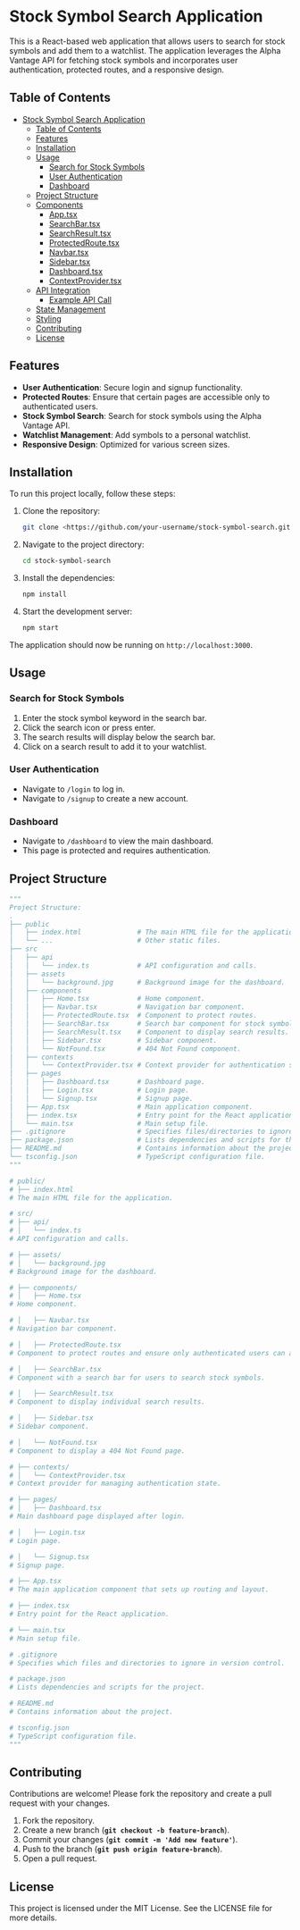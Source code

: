 # Stock Symbol Search Application

This is a React-based web application that allows users to search for stock symbols and add them to a watchlist. The application leverages the Alpha Vantage API for fetching stock symbols and incorporates user authentication, protected routes, and a responsive design.

## Table of Contents

- [Stock Symbol Search Application](notion://www.notion.so/Blendnet-AI-677ed5daf53548aba75ec19910c5c4de#stock-symbol-search-application)
  - [Table of Contents](notion://www.notion.so/Blendnet-AI-677ed5daf53548aba75ec19910c5c4de#table-of-contents)
  - [Features](notion://www.notion.so/Blendnet-AI-677ed5daf53548aba75ec19910c5c4de#features)
  - [Installation](notion://www.notion.so/Blendnet-AI-677ed5daf53548aba75ec19910c5c4de#installation)
  - [Usage](notion://www.notion.so/Blendnet-AI-677ed5daf53548aba75ec19910c5c4de#usage)
    - [Search for Stock Symbols](notion://www.notion.so/Blendnet-AI-677ed5daf53548aba75ec19910c5c4de#search-for-stock-symbols)
    - [User Authentication](notion://www.notion.so/Blendnet-AI-677ed5daf53548aba75ec19910c5c4de#user-authentication)
    - [Dashboard](notion://www.notion.so/Blendnet-AI-677ed5daf53548aba75ec19910c5c4de#dashboard)
  - [Project Structure](notion://www.notion.so/Blendnet-AI-677ed5daf53548aba75ec19910c5c4de#project-structure)
  - [Components](notion://www.notion.so/Blendnet-AI-677ed5daf53548aba75ec19910c5c4de#components)
    - [App.tsx](notion://www.notion.so/Blendnet-AI-677ed5daf53548aba75ec19910c5c4de#apptsx)
    - [SearchBar.tsx](notion://www.notion.so/Blendnet-AI-677ed5daf53548aba75ec19910c5c4de#searchbartsx)
    - [SearchResult.tsx](notion://www.notion.so/Blendnet-AI-677ed5daf53548aba75ec19910c5c4de#searchresulttsx)
    - [ProtectedRoute.tsx](notion://www.notion.so/Blendnet-AI-677ed5daf53548aba75ec19910c5c4de#protectedroutetsx)
    - [Navbar.tsx](notion://www.notion.so/Blendnet-AI-677ed5daf53548aba75ec19910c5c4de#navbartsx)
    - [Sidebar.tsx](notion://www.notion.so/Blendnet-AI-677ed5daf53548aba75ec19910c5c4de#sidebartsx)
    - [Dashboard.tsx](notion://www.notion.so/Blendnet-AI-677ed5daf53548aba75ec19910c5c4de#dashboardtsx)
    - [ContextProvider.tsx](notion://www.notion.so/Blendnet-AI-677ed5daf53548aba75ec19910c5c4de#contextprovidertsx)
  - [API Integration](notion://www.notion.so/Blendnet-AI-677ed5daf53548aba75ec19910c5c4de#api-integration)
    - [Example API Call](notion://www.notion.so/Blendnet-AI-677ed5daf53548aba75ec19910c5c4de#example-api-call)
  - [State Management](notion://www.notion.so/Blendnet-AI-677ed5daf53548aba75ec19910c5c4de#state-management)
  - [Styling](notion://www.notion.so/Blendnet-AI-677ed5daf53548aba75ec19910c5c4de#styling)
  - [Contributing](notion://www.notion.so/Blendnet-AI-677ed5daf53548aba75ec19910c5c4de#contributing)
  - [License](notion://www.notion.so/Blendnet-AI-677ed5daf53548aba75ec19910c5c4de#license)

## Features

- **User Authentication**: Secure login and signup functionality.
- **Protected Routes**: Ensure that certain pages are accessible only to authenticated users.
- **Stock Symbol Search**: Search for stock symbols using the Alpha Vantage API.
- **Watchlist Management**: Add symbols to a personal watchlist.
- **Responsive Design**: Optimized for various screen sizes.

## Installation

To run this project locally, follow these steps:

1. Clone the repository:

   ```bash
   git clone <https://github.com/your-username/stock-symbol-search.git>
   ```

2. Navigate to the project directory:

   ```bash
   cd stock-symbol-search
   ```

3. Install the dependencies:

   ```bash
   npm install
   ```

4. Start the development server:

   ```bash
   npm start
   ```

The application should now be running on `http://localhost:3000`.

## Usage

### Search for Stock Symbols

1. Enter the stock symbol keyword in the search bar.
2. Click the search icon or press enter.
3. The search results will display below the search bar.
4. Click on a search result to add it to your watchlist.

### User Authentication

- Navigate to `/login` to log in.
- Navigate to `/signup` to create a new account.

### Dashboard

- Navigate to `/dashboard` to view the main dashboard.
- This page is protected and requires authentication.

## Project Structure

```python
"""
Project Structure:
.
├── public
│   ├── index.html              # The main HTML file for the application.
│   └── ...                     # Other static files.
├── src
│   ├── api
│   │   └── index.ts            # API configuration and calls.
│   ├── assets
│   │   └── background.jpg      # Background image for the dashboard.
│   ├── components
│   │   ├── Home.tsx            # Home component.
│   │   ├── Navbar.tsx          # Navigation bar component.
│   │   ├── ProtectedRoute.tsx  # Component to protect routes.
│   │   ├── SearchBar.tsx       # Search bar component for stock symbols.
│   │   ├── SearchResult.tsx    # Component to display search results.
│   │   ├── Sidebar.tsx         # Sidebar component.
│   │   └── NotFound.tsx        # 404 Not Found component.
│   ├── contexts
│   │   └── ContextProvider.tsx # Context provider for authentication state.
│   ├── pages
│   │   ├── Dashboard.tsx       # Dashboard page.
│   │   ├── Login.tsx           # Login page.
│   │   └── Signup.tsx          # Signup page.
│   ├── App.tsx                 # Main application component.
│   ├── index.tsx               # Entry point for the React application.
│   └── main.tsx                # Main setup file.
├── .gitignore                  # Specifies files/directories to ignore in version control.
├── package.json                # Lists dependencies and scripts for the project.
├── README.md                   # Contains information about the project.
└── tsconfig.json               # TypeScript configuration file.
"""

# public/
# ├── index.html
# The main HTML file for the application.

# src/
# ├── api/
# │   └── index.ts
# API configuration and calls.

# ├── assets/
# │   └── background.jpg
# Background image for the dashboard.

# ├── components/
# │   ├── Home.tsx
# Home component.

# │   ├── Navbar.tsx
# Navigation bar component.

# │   ├── ProtectedRoute.tsx
# Component to protect routes and ensure only authenticated users can access them.

# │   ├── SearchBar.tsx
# Component with a search bar for users to search stock symbols.

# │   ├── SearchResult.tsx
# Component to display individual search results.

# │   ├── Sidebar.tsx
# Sidebar component.

# │   └── NotFound.tsx
# Component to display a 404 Not Found page.

# ├── contexts/
# │   └── ContextProvider.tsx
# Context provider for managing authentication state.

# ├── pages/
# │   ├── Dashboard.tsx
# Main dashboard page displayed after login.

# │   ├── Login.tsx
# Login page.

# │   └── Signup.tsx
# Signup page.

# ├── App.tsx
# The main application component that sets up routing and layout.

# ├── index.tsx
# Entry point for the React application.

# └── main.tsx
# Main setup file.

# .gitignore
# Specifies which files and directories to ignore in version control.

# package.json
# Lists dependencies and scripts for the project.

# README.md
# Contains information about the project.

# tsconfig.json
# TypeScript configuration file.
"""
```

## **Contributing**

Contributions are welcome! Please fork the repository and create a pull request with your changes.

1. Fork the repository.
2. Create a new branch (**`git checkout -b feature-branch`**).
3. Commit your changes (**`git commit -m 'Add new feature'`**).
4. Push to the branch (**`git push origin feature-branch`**).
5. Open a pull request.

## **License**

This project is licensed under the MIT License. See the LICENSE file for more details.
